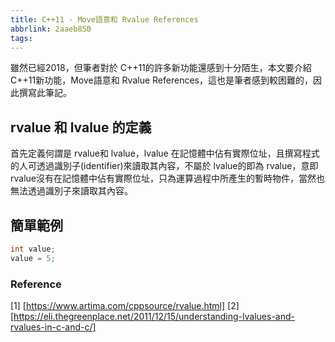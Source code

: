 ```yaml
---
title: C++11 - Move語意和 Rvalue References
abbrlink: 2aaeb850
tags:
---
```


雖然已經2018，但筆者對於 C++11的許多新功能還感到十分陌生，本文要介紹 C++11新功能，Move語意和 Rvalue References，這也是筆者感到較困難的，因此撰寫此筆記。

## rvalue 和 lvalue 的定義

首先定義何謂是 rvalue和 lvalue，lvalue 在記憶體中佔有實際位址，且撰寫程式的人可透過識別子(identifier)來讀取其內容，不屬於 lvalue的即為 rvalue，意即 rvalue沒有在記憶體中佔有實際位址，只為運算過程中所產生的暫時物件，當然也無法透過識別子來讀取其內容。

## 簡單範例

```c
int value;
value = 5;
```

### Reference
[1] [https://www.artima.com/cppsource/rvalue.html]
[2] [https://eli.thegreenplace.net/2011/12/15/understanding-lvalues-and-rvalues-in-c-and-c/]

